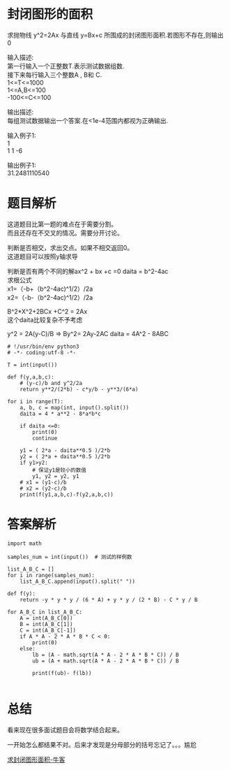 # 封闭图形的面积

求抛物线 y^2=2Ax  与直线  y=Bx+c 所围成的封闭图形面积.若图形不存在,则输出0

输入描述:  
第一行输入一个正整数T.表示测试数据组数.  
接下来每行输入三个整数A , B和 C.  
1<=T<=1000   
1<=A,B<=100  
-100<=C<=100

输出描述:  
每组测试数据输出一个答案.在<1e-4范围内都视为正确输出.

输入例子1:  
1  
1 1 -6  

输出例子1:  
31.2481110540

# 题目解析

这道题目比第一题的难点在于需要分割。  
而且还存在不交叉的情况。需要分开讨论。

判断是否相交，求出交点。如果不相交返回0。  
这道题目可以按照y轴求导

判断是否有两个不同的解ax^2 + bx +c =0
daita = b^2-4ac  
求根公式  
x1=（-b+（b^2-4ac)^1/2）/2a   
x2=（-b-（b^2-4ac)^1/2）/2a

B^2*X^2+2BCx +C^2 = 2Ax  
这个daita比较复杂不予考虑

y^2 = 2A(y-C)/B => By^2= 2Ay-2AC
daita = 4A^2 - 8ABC



```python3
# !/usr/bin/env python3
# -*- coding:utf-8 -*-

T = int(input())

def f(y,a,b,c):
    # (y-c)/b and y^2/2a
    return y**2/(2*b) - c*y/b - y**3/(6*a)

for i in range(T):
    a, b, c = map(int, input().split())
    daita = 4 * a**2 - 8*a*b*c
    
    if daita <=0:
        print(0)
        continue
    
    y1 = ( 2*a - daita**0.5 )/2*b
    y2 = ( 2*a + daita**0.5 )/2*b
    if y1>y2: 
        # 保证y1是较小的数值
        y1, y2 = y2, y1
    # x1 = (y1-c)/b
    # x2 = (y2-c)/b
    print(f(y1,a,b,c)-f(y2,a,b,c))
```

# 答案解析

```python3
import math

samples_num = int(input())  # 测试的样例数

list_A_B_C = []
for i in range(samples_num):
    list_A_B_C.append(input().split(" "))

def f(y):
    return -y * y * y / (6 * A) + y * y / (2 * B) - C * y / B

for A_B_C in list_A_B_C:
    A = int(A_B_C[0])
    B = int(A_B_C[1])
    C = int(A_B_C[-1])
    if A * A - 2 * A * B * C < 0:
        print(0)
    else:
        lb = (A - math.sqrt(A * A - 2 * A * B * C)) / B
        ub = (A + math.sqrt(A * A - 2 * A * B * C)) / B

        print(f(ub)- f(lb))
	
```

# 总结 

看来现在很多面试题目会将数学结合起来。

一开始怎么都结果不对。后来才发现是分母部分的括号忘记了。。。尴尬
  
[求封闭图形面积-牛客](https://www.nowcoder.com/questionTerminal/e8423459fd554a3984cc1d7b6059c0c9)
